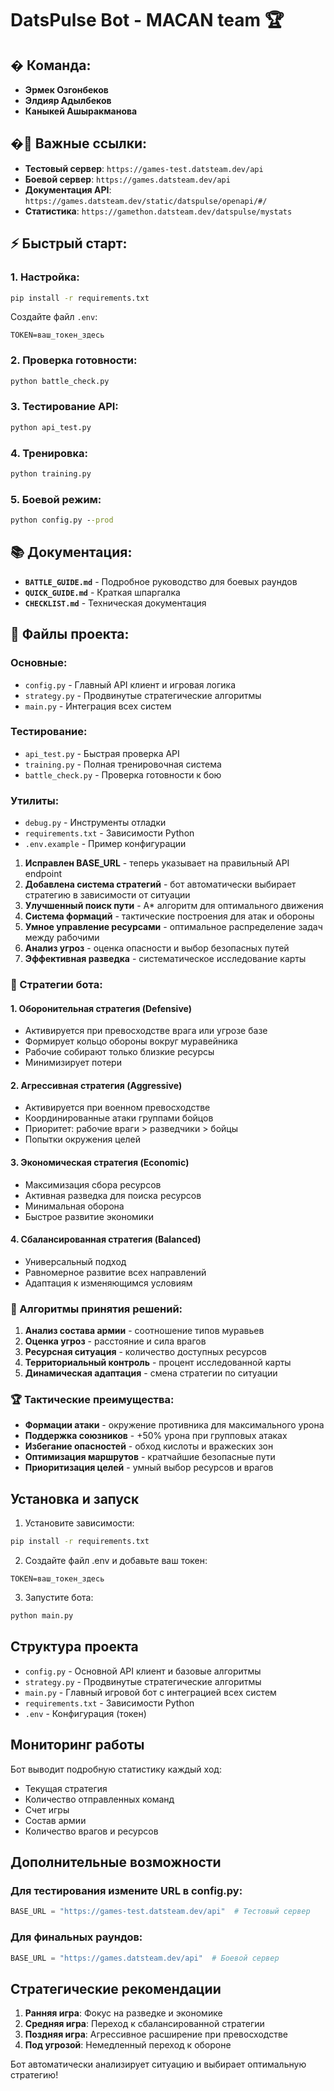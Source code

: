 # DatsPulse Bot - MACAN team 🏆

## � Команда:
- **Эрмек Озгонбеков**
- **Элдияр Адылбеков** 
- **Каныкей Ашыракманова**

## �🔗 Важные ссылки:
- **Тестовый сервер**: `https://games-test.datsteam.dev/api`
- **Боевой сервер**: `https://games.datsteam.dev/api`  
- **Документация API**: `https://games.datsteam.dev/static/datspulse/openapi/#/`
- **Статистика**: `https://gamethon.datsteam.dev/datspulse/mystats`

## ⚡ Быстрый старт:

### 1. Настройка:
```cmd
pip install -r requirements.txt
```

Создайте файл `.env`:
```
TOKEN=ваш_токен_здесь
```

### 2. Проверка готовности:
```cmd
python battle_check.py
```

### 3. Тестирование API:
```cmd
python api_test.py
```

### 4. Тренировка:
```cmd
python training.py
```

### 5. Боевой режим:
```cmd
python config.py --prod
```

## 📚 Документация:

- **`BATTLE_GUIDE.md`** - Подробное руководство для боевых раундов
- **`QUICK_GUIDE.md`** - Краткая шпаргалка
- **`CHECKLIST.md`** - Техническая документация

## 🎯 Файлы проекта:

### Основные:
- `config.py` - Главный API клиент и игровая логика
- `strategy.py` - Продвинутые стратегические алгоритмы  
- `main.py` - Интеграция всех систем

### Тестирование:
- `api_test.py` - Быстрая проверка API
- `training.py` - Полная тренировочная система
- `battle_check.py` - Проверка готовности к бою

### Утилиты:
- `debug.py` - Инструменты отладки
- `requirements.txt` - Зависимости Python
- `.env.example` - Пример конфигурации

1. **Исправлен BASE_URL** - теперь указывает на правильный API endpoint
2. **Добавлена система стратегий** - бот автоматически выбирает стратегию в зависимости от ситуации
3. **Улучшенный поиск пути** - A* алгоритм для оптимального движения
4. **Система формаций** - тактические построения для атак и обороны
5. **Умное управление ресурсами** - оптимальное распределение задач между рабочими
6. **Анализ угроз** - оценка опасности и выбор безопасных путей
7. **Эффективная разведка** - систематическое исследование карты

### 🎯 Стратегии бота:

#### 1. **Оборонительная стратегия** (Defensive)
- Активируется при превосходстве врага или угрозе базе
- Формирует кольцо обороны вокруг муравейника
- Рабочие собирают только близкие ресурсы
- Минимизирует потери

#### 2. **Агрессивная стратегия** (Aggressive)  
- Активируется при военном превосходстве
- Координированные атаки группами бойцов
- Приоритет: рабочие враги > разведчики > бойцы
- Попытки окружения целей

#### 3. **Экономическая стратегия** (Economic)
- Максимизация сбора ресурсов
- Активная разведка для поиска ресурсов
- Минимальная оборона
- Быстрое развитие экономики

#### 4. **Сбалансированная стратегия** (Balanced)
- Универсальный подход
- Равномерное развитие всех направлений
- Адаптация к изменяющимся условиям

### 🧠 Алгоритмы принятия решений:

1. **Анализ состава армии** - соотношение типов муравьев
2. **Оценка угроз** - расстояние и сила врагов  
3. **Ресурсная ситуация** - количество доступных ресурсов
4. **Территориальный контроль** - процент исследованной карты
5. **Динамическая адаптация** - смена стратегии по ситуации

### 🏆 Тактические преимущества:

- **Формации атаки** - окружение противника для максимального урона
- **Поддержка союзников** - +50% урона при групповых атаках
- **Избегание опасностей** - обход кислоты и вражеских зон
- **Оптимизация маршрутов** - кратчайшие безопасные пути
- **Приоритизация целей** - умный выбор ресурсов и врагов

## Установка и запуск

1. Установите зависимости:
```cmd
pip install -r requirements.txt
```

2. Создайте файл .env и добавьте ваш токен:
```
TOKEN=ваш_токен_здесь
```

3. Запустите бота:
```cmd
python main.py
```

## Структура проекта

- `config.py` - Основной API клиент и базовые алгоритмы
- `strategy.py` - Продвинутые стратегические алгоритмы
- `main.py` - Главный игровой бот с интеграцией всех систем
- `requirements.txt` - Зависимости Python
- `.env` - Конфигурация (токен)

## Мониторинг работы

Бот выводит подробную статистику каждый ход:
- Текущая стратегия
- Количество отправленных команд  
- Счет игры
- Состав армии
- Количество врагов и ресурсов

## Дополнительные возможности

### Для тестирования измените URL в config.py:
```python
BASE_URL = "https://games-test.datsteam.dev/api"  # Тестовый сервер
```

### Для финальных раундов:
```python  
BASE_URL = "https://games.datsteam.dev/api"  # Боевой сервер
```

## Стратегические рекомендации

1. **Ранняя игра**: Фокус на разведке и экономике
2. **Средняя игра**: Переход к сбалансированной стратегии
3. **Поздняя игра**: Агрессивное расширение при превосходстве
4. **Под угрозой**: Немедленный переход к обороне

Бот автоматически анализирует ситуацию и выбирает оптимальную стратегию!

